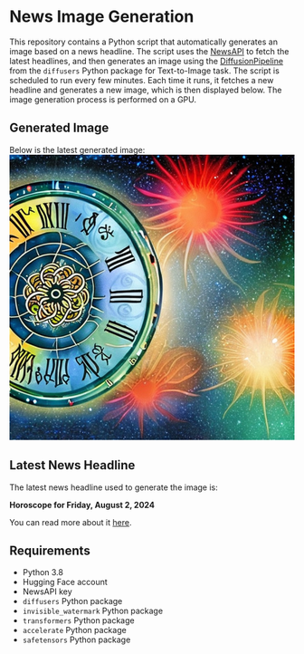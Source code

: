 # News Image Generation
This repository contains a Python script that automatically generates an image based on a news headline. The script uses the [NewsAPI](https://newsapi.org/) to fetch the latest headlines, and then generates an image using the [DiffusionPipeline](https://github.com/huggingface/diffusers) from the `diffusers` Python package for Text-to-Image task.
The script is scheduled to run every few minutes. Each time it runs, it fetches a new headline and generates a new image, which is then displayed below. The image generation process is performed on a GPU.

## Generated Image
Below is the latest generated image:
![Generated Image](image.png)

## Latest News Headline
The latest news headline used to generate the image is:

**Horoscope for Friday, August 2, 2024**

You can read more about it [here](https://news.google.com/rss/articles/CBMikgFBVV95cUxOeDd2SEdWaEVkLVJhOFVESVhsWFdjSmoxbXMyZzFFVUtHSnItNnlCbkNUS0xELUloT19rYXl5OE1nenBFVHdFNHlGN19rUzVZVm9kYTZoSWpGVndIci1QS3RvcnltU1VGV2hiU1JKTFVkVFp6Vk0tWkJzWE5Xa2tKdnVVRXVhMGtydWx2R3V5ZDFxUQ?oc=5).

## Requirements
- Python 3.8
- Hugging Face account
- NewsAPI key
- `diffusers` Python package
- `invisible_watermark` Python package
- `transformers` Python package
- `accelerate` Python package
- `safetensors` Python package
